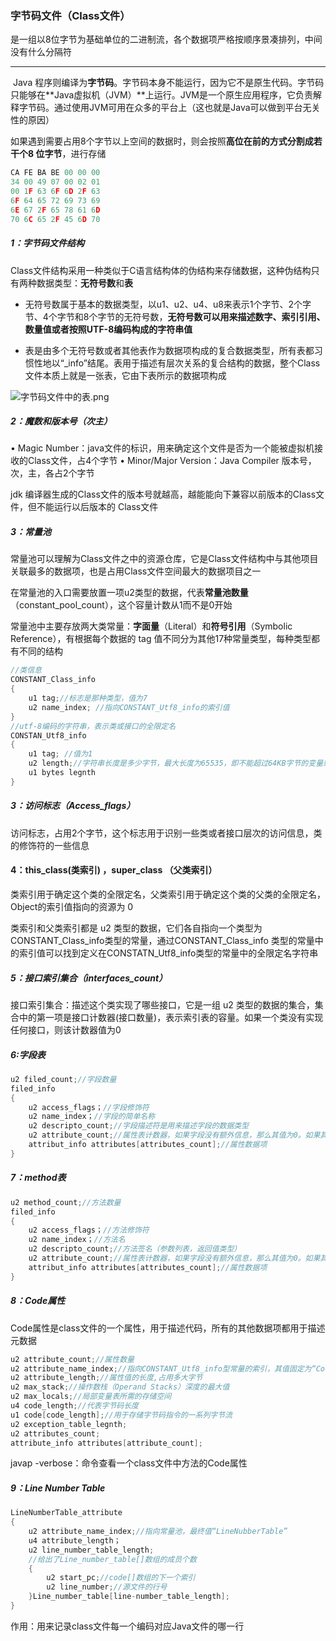### 字节码文件（Class文件）

​	是一组以8位字节为基础单位的二进制流，各个数据项严格按顺序景凑排列，中间没有什么分隔符

------

​	Java 程序则编译为**字节码**。字节码本身不能运行，因为它不是原生代码。字节码只能够在**Java虚拟机（JVM）**上运行。JVM是一个原生应用程序，它负责解释字节码。通过使用JVM可用在众多的平台上（这也就是Java可以做到平台无关性的原因）

如果遇到需要占用8个字节以上空间的数据时，则会按照**高位在前的方式分割成若干个8 位字节**，进行存储

```c
CA FE BA BE 00 00 00
34 00 49 07 00 02 01
00 1F 63 6F 6D 2F 63
6F 64 65 72 69 73 69
6E 67 2F 65 78 61 6D
70 6C 65 2F 45 6D 70
```

##### 1：字节码文件结构

Class文件结构采用一种类似于C语言结构体的伪结构来存储数据，这种伪结构只有两种数据类型：**无符号数**和**表**

- 无符号数属于基本的数据类型，以u1、u2、u4、u8来表示1个字节、2个字节、4个字节和8个字节的无符号数，**无符号数可以用来描述数字、索引引用、数量值或者按照UTF-8编码构成的字符串值**

- 表是由多个无符号数或者其他表作为数据项构成的复合数据类型，所有表都习惯性地以“_info”结尾。表用于描述有层次关系的复合结构的数据，整个Class文件本质上就是一张表，它由下表所示的数据项构成


![字节码文件中的表.png](https://github.com/likang315/Java-and-Middleware/blob/master/4%EF%BC%9AJVM/JVM/%E5%AD%97%E8%8A%82%E7%A0%81%E6%96%87%E4%BB%B6%E4%B8%AD%E7%9A%84%E8%A1%A8.png?raw=true)



##### 2：魔数和版本号（次主）

• Magic Number：java文件的标识，用来确定这个文件是否为一个能被虚拟机接收的Class文件，占4个字节
• Minor/Major Version：Java Compiler 版本号，次，主，各占2个字节

jdk 编译器生成的Class文件的版本号就越高，越能能向下兼容以前版本的Class文件，但不能运行以后版本的 Class文件

##### 3：常量池

常量池可以理解为Class文件之中的资源仓库，它是Class文件结构中与其他项目关联最多的数据项，也是占用Class文件空间最大的数据项目之一

在常量池的入口需要放置一项u2类型的数据，代表**常量池数量**（constant_pool_count），这个容量计数从1而不是0开始

常量池中主要存放两大类常量：**字面量**（Literal）和**符号引用**（Symbolic Reference），有根据每个数据的 tag 值不同分为其他17种常量类型，每种类型都有不同的结构

```java
//类信息
CONSTANT_Class_info
{
    u1 tag;//标志是那种类型，值为7
    u2 name_index; //指向CONSTANT_Utf8_info的索引值
}
//utf-8编码的字符串，表示类或接口的全限定名
CONSTAN_Utf8_info
{
	u1 tag; //值为1
	u2 length;//字符串长度是多少字节，最大长度为65535，即不能超过64KB字节的变量或者方法名
	u1 bytes legnth
}
```

##### 3：访问标志（Access_flags）

访问标志，占用2个字节，这个标志用于识别一些类或者接口层次的访问信息，类的修饰符的一些信息

#### 4：this_class(类索引) ，super_class （父类索引）

类索引用于确定这个类的全限定名，父类索引用于确定这个类的父类的全限定名，Object的索引值指向的资源为 0

类索引和父类索引都是 u2 类型的数据，它们各自指向一个类型为CONSTANT_Class_info类型的常量，通过CONSTANT_Class_info 类型的常量中的索引值可以找到定义在CONSTATN_Utf8_info类型的常量中的全限定名字符串

##### 5：接口索引集合（interfaces_count）

接口索引集合：描述这个类实现了哪些接口，它是一组 u2 类型的数据的集合，集合中的第一项是接口计数器(接口数量)，表示索引表的容量。如果一个类没有实现任何接口，则该计数器值为0

##### 6:字段表

```java
u2 filed_count;//字段数量
filed_info
{
	u2 access_flags；//字段修饰符
	u2 name_index；//字段的简单名称
	u2 descripto_count;//字段描述符是用来描述字段的数据类型
	u2 attribute_count;//属性表计数器，如果字段没有额外信息，那么其值为0。如果其值不为0
	attribut_info attributes[attributes_count];//属性数据项
}
```

##### 7：method表

```java
u2 method_count;//方法数量
filed_info
{
	u2 access_flags；//方法修饰符
	u2 name_index；//方法名
	u2 descripto_count;//方法签名（参数列表，返回值类型）
	u2 attribute_count;//属性表计数器，如果字段没有额外信息，那么其值为0。如果其值不为0
	attribut_info attributes[attributes_count];//属性数据项
}
```

##### 8：Code属性

Code属性是class文件的一个属性，用于描述代码，所有的其他数据项都用于描述元数据

```java
u2 attribute_count;//属性数量
u2 attribute_name_index;//指向CONSTANT_Utf8_info型常量的索引，其值固定为“Code”，代表该属性的属性名称
u2 attribute_length;//属性值的长度,占用多大字节
u2 max_stack;//操作数栈（Operand Stacks）深度的最大值
u2 max_locals;//局部变量表所需的存储空间
u4 code_length;//代表字节码长度
u1 code[code_length];//用于存储字节码指令的一系列字节流
u2 exception_table_legnth;
u2 attributes_count;
attribute_info attributes[attribute_count];
```

javap -verbose：命令查看一个class文件中方法的Code属性

##### 9：Line Number Table

```java
LineNumberTable_attribute
{
    u2 attribute_name_index;//指向常量池，最终值“LineNubberTable”
    u4 attribute_length； 
    u2 line_number_table_length;
    //给出了Line_number_table[]数组的成员个数
    {
        u2 start_pc;//code[]数组的下一个索引
        u2 line_number;//源文件的行号
    }Line_number_table[line-number_table_length];
}
```

作用：用来记录class文件每一个编码对应Java文件的哪一行





